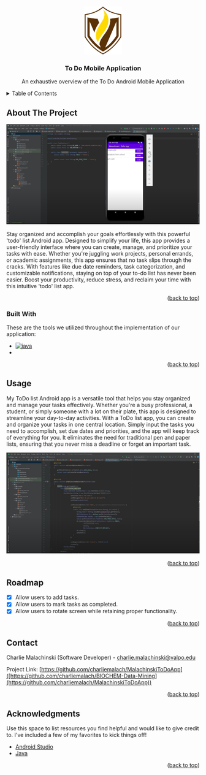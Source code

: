 <a name="readme-top"></a>

<!-- PROJECT LOGO -->
<br />
<div align="center">
  <a href="https://github.com/charliemalach/MalachinskiToDoApp">
    <img src="./image/logo.png" alt="Logo" width="100" height="125">
  </a>

  <h3 align="center">To Do Mobile Application</h3>

  <p align="center">
    An exhaustive overview of the To Do Android Mobile Application
    <br />
  </p>
</div>

<!-- TABLE OF CONTENTS -->
<details>
  <summary>Table of Contents</summary>
  <ol>
    <li>
      <a href="#about-the-project">About The Project</a>
      <ul>
        <li><a href="#built-with">Built With</a></li>
      </ul>
    </li>
    <li><a href="#usage">Usage</a></li>
    <li><a href="#roadmap">Roadmap</a></li>
    <li><a href="#contact">Contact</a></li>
    <li><a href="#acknowledgments">Acknowledgments</a></li>
  </ol>
</details>

<!-- ABOUT THE PROJECT -->

## About The Project

![Main][main]

Stay organized and accomplish your goals effortlessly with this powerful 'todo' list Android app. Designed to simplify your life, this app provides a user-friendly interface where you can create, manage, and prioritize your tasks with ease. Whether you're juggling work projects, personal errands, or academic assignments, this app ensures that no task slips through the cracks. With features like due date reminders, task categorization, and customizable notifications, staying on top of your to-do list has never been easier. Boost your productivity, reduce stress, and reclaim your time with this intuitive 'todo' list app.

<p align="right">(<a href="#readme-top">back to top</a>)</p>

### Built With

These are the tools we utilized throughout the implementation of our application:

- [![java][java-img]][java-url]
- 

<p align="right">(<a href="#readme-top">back to top</a>)</p>

<!-- GETTING STARTED -->

## Usage

My ToDo list Android app is a versatile tool that helps you stay organized and manage your tasks effectively. Whether you're a busy professional, a student, or simply someone with a lot on their plate, this app is designed to streamline your day-to-day activities. With a ToDo list app, you can create and organize your tasks in one central location. Simply input the tasks you need to accomplish, set due dates and priorities, and the app will keep track of everything for you. It eliminates the need for traditional pen and paper lists, ensuring that you never miss a deadline or forget an important task.

![Main Application][main-screenshot]

<p align="right">(<a href="#readme-top">back to top</a>)</p>

<!-- ROADMAP -->

## Roadmap

- [x] Allow users to add tasks.
- [x] Allow users to mark tasks as completed.
- [x] Allow users to rotate screen while retaining proper functionality.

<p align="right">(<a href="#readme-top">back to top</a>)</p>

<!-- CONTACT -->

## Contact

Charlie Malachinski (Software Developer) - charlie.malachinski@valpo.edu

Project Link: [https://github.com/charliemalach/MalachinskiToDoApp]([https://github.com/charliemalach/BIOCHEM-Data-Mining](https://github.com/charliemalach/MalachinskiToDoApp))

<p align="right">(<a href="#readme-top">back to top</a>)</p>

<!-- ACKNOWLEDGMENTS -->

## Acknowledgments

Use this space to list resources you find helpful and would like to give credit to. I've included a few of my favorites to kick things off!

- [Android Studio](https://developer.android.com/studio)
- [Java](https://www.java.com/en/)

<p align="right">(<a href="#readme-top">back to top</a>)</p>

<!-- MARKDOWN LINKS & IMAGES -->
<!-- https://www.markdownguide.org/basic-syntax/#reference-style-links -->
[main]: ./image/main.jpg
[main-screenshot]: ./image/main-screenshot.jpg
[java-img]: https://img.shields.io/badge/java-%23ED8B00.svg?style=for-the-badge&logo=java&logoColor=white
[java-url]: https://www.java.com/en/
